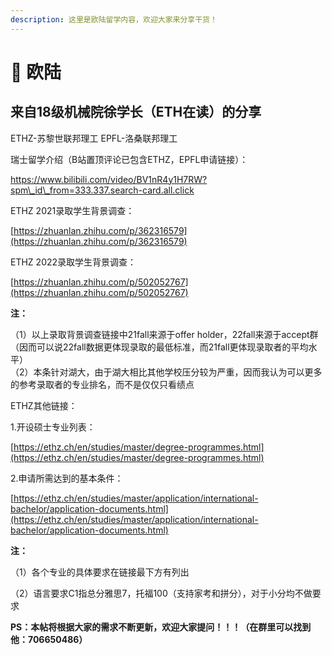 ```yaml
---
description: 这里是欧陆留学内容，欢迎大家来分享干货！
---
```


# 🏰 欧陆

## 来自18级机械院徐学长（ETH在读）的分享

ETHZ-苏黎世联邦理工    EPFL-洛桑联邦理工

瑞士留学介绍（B站置顶评论已包含ETHZ，EPFL申请链接）：

https://www.bilibili.com/video/BV1nR4y1H7RW?spm\_id\_from=333.337.search-card.all.click

ETHZ 2021录取学生背景调查：

[https://zhuanlan.zhihu.com/p/362316579](https://zhuanlan.zhihu.com/p/362316579)

&#x20;ETHZ 2022录取学生背景调查：

[https://zhuanlan.zhihu.com/p/502052767](https://zhuanlan.zhihu.com/p/502052767)

**注：**

（1）以上录取背景调查链接中21fall来源于offer holder，22fall来源于accept群（因而可以说22fall数据更体现录取的最低标准，而21fall更体现录取者的平均水平） \
（2）本条针对湖大，由于湖大相比其他学校压分较为严重，因而我认为可以更多的参考录取者的专业排名，而不是仅仅只看绩点



ETHZ其他链接：&#x20;

1.开设硕士专业列表：

[https://ethz.ch/en/studies/master/degree-programmes.html](https://ethz.ch/en/studies/master/degree-programmes.html)

2.申请所需达到的基本条件：

[https://ethz.ch/en/studies/master/application/international-bachelor/application-documents.html](https://ethz.ch/en/studies/master/application/international-bachelor/application-documents.html)

**注：**

（1）各个专业的具体要求在链接最下方有列出

（2）语言要求C1指总分雅思7，托福100（支持家考和拼分），对于小分均不做要求

**PS：本帖将根据大家的需求不断更新，欢迎大家提问！！！（在群里可以找到他：706650486）**
